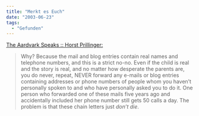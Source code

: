 ```yaml
---
title: "Merkt es Euch"
date: "2003-06-23"
tags:
  - "Gefunden"
---
```


[The Aardvark Speaks :: Horst Prillinger:](http://mailbox.univie.ac.at/~prillih3/blog/2003/06/23.html#a2120 "The Aardvark Speaks :: Horst Prillinger's weblog")

> Why? Because the mail and blog entries contain real names and telephone numbers, and this is a strict no-no. Even if the child is real and the story is real, and no matter how desperate the parents are, you do never, repeat, NEVER forward any e-mails or blog entries containing addresses or phone numbers of people whom you haven’t personally spoken to and who have personally asked you to do it. One person who forwarded one of these mails five years ago and accidentally included her phone number still gets 50 calls a day. The problem is that these chain letters just _don’t die_.
